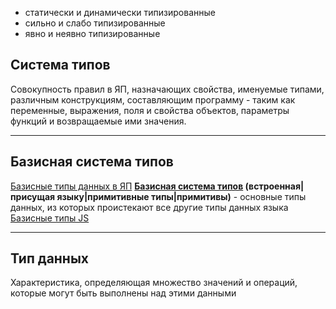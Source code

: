 -   статически и динамически типизированные
-   сильно и слабо типизированные
-   явно и неявно типизированные

## Система типов
Совокупность правил в ЯП, назначающих свойства, именуемые типами, различным конструкциям, составляющим программу - таким как переменные, выражения, поля и свойства объектов, параметры функций и возвращаемые ими значения.

---
## Базисная система типов
[Базисные типы данных в ЯП](https://al.cs.msu.ru/system/files/19-BaseTypes-ADT.pdf)
**<ins>Базисная система типов</ins> (встроенная|присущая языку|примитивные типы|примитивы)** - основные типы данных, из которых проистекают все другие типы данных языка
[Базисные типы JS](Javascript)

---
## Тип данных 
Характеристика, определяющая множество значений и операций, которые могут быть выполнены над этими данными